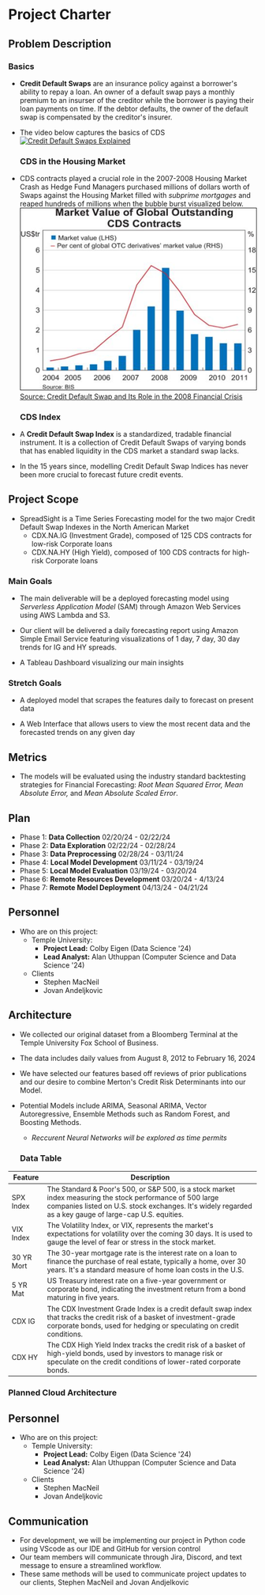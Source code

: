 # Project Charter

## Problem Description


  ### Basics
* **Credit Default Swaps** are an insurance policy against a borrower's ability to repay a loan. An owner of a default swap pays a monthly premium to an insurser of the creditor while the borrower is paying their loan payments on time. If the debtor defaults, the owner of the default swap is compensated by the creditor's insurer.
* The video below captures the basics of CDS
  [![Credit Default Swaps Explained](https://img.youtube.com/vi/QTXn_FRRcnI/0.jpg)](https://youtu.be/QTXn_FRRcnI)


  ### CDS in the Housing Market
* CDS contracts played a crucial role in the 2007-2008 Housing Market Crash as Hedge Fund Managers purchased millions of dollars worth of Swaps against the Housing Market filled with *subprime mortgages* and reaped hundreds of millions when the bubble burst visualized below.
  ![alt text](image.png)
  [Source: Credit Default Swap and Its Role in the 2008 Financial Crisis](https://finecoiitg.wordpress.com/2018/08/16/credit-default-swap-and-its-role-in-the-2008-financial-crisis/)

  ### CDS Index
* A **Credit Default Swap Index** is a standardized, tradable financial instrument. It is a collection of Credit Default Swaps of varying bonds that has enabled liquidity in the CDS market a standard swap lacks.
* In the 15 years since, modelling Credit Default Swap Indices has never been more crucial to forecast future credit events.


## Project Scope
* SpreadSight is a Time Series Forecasting model for the two major Credit Default Swap Indexes in the North American Market
  * CDX.NA.IG (Investment Grade), composed of 125 CDS contracts for low-risk Corporate loans
  * CDX.NA.HY (High Yield), composed of 100 CDS contracts for high-risk Corporate loans

### Main Goals

* The main deliverable will be a deployed forecasting model using *Serverless Application Model* (SAM) through Amazon Web Services using AWS Lambda and S3.

* Our client will be delivered a daily forecasting report using Amazon Simple Email Service featuring visualizations of 1 day, 7 day, 30 day trends for IG and HY spreads.

* A Tableau Dashboard visualizing our main insights

### Stretch Goals

* A deployed model that scrapes the features daily to forecast on present data

* A Web Interface that allows users to view the most recent data and the forecasted trends on any given day

## Metrics
* The models will be evaluated using the industry standard backtesting strategies for Financial Forecasting: *Root Mean Squared Error, Mean Absolute Error,* and *Mean Absolute Scaled Error*.


## Plan
* Phase 1: **Data Collection** 02/20/24 - 02/22/24
* Phase 2: **Data Exploration** 02/22/24 - 02/28/24
* Phase 3: **Data Preprocessing** 02/28/24 - 03/11/24
* Phase 4: **Local Model Development** 03/11/24 - 03/19/24 
* Phase 5: **Local Model Evaluation** 03/19/24 - 03/20/24
* Phase 6: **Remote Resources Development** 03/20/24 - 4/13/24
* Phase 7: **Remote Model Deployment** 04/13/24 - 04/21/24

## Personnel
* Who are on this project:
	* Temple University:
		* **Project Lead:** Colby Eigen (Data Science '24)
      * **Lead Analyst:** Alan Uthuppan (Computer Science and Data Science '24)
  * Clients
    * Stephen MacNeil
    * Jovan Andeljkovic

## Architecture
* We collected our original dataset from a Bloomberg Terminal at the Temple University Fox School of Business.
* The data includes daily values from August 8, 2012 to February 16, 2024
* We have selected our features based off reviews of prior publications and our desire to combine Merton's Credit Risk Determinants into our Model.
* Potential Models include ARIMA, Seasonal ARIMA, Vector Autoregressive, Ensemble Methods such as Random Forest, and Boosting Methods.
  * *Reccurent Neural Networks will be explored as time permits*

  ### Data Table
| **Feature** | **Description** |
|-------------------|-----------------|
| SPX Index      | The Standard & Poor's 500, or S&P 500, is a stock market index measuring the stock performance of 500 large companies listed on U.S. stock exchanges. It's widely regarded as a key gauge of large-cap U.S. equities. |
| VIX Index   | The Volatility Index, or VIX, represents the market's expectations for volatility over the coming 30 days. It is used to gauge the level of fear or stress in the stock market. |
| 30 YR Mort  | The 30-year mortgage rate is the interest rate on a loan to finance the purchase of real estate, typically a home, over 30 years. It's a standard measure of home loan costs in the U.S. |
| 5 YR Mat    | US Treasury interest rate on a five-year government or corporate bond, indicating the investment return from a bond maturing in five years. |
| CDX IG      | The CDX Investment Grade Index is a credit default swap index that tracks the credit risk of a basket of investment-grade corporate bonds, used for hedging or speculating on credit conditions. |
| CDX HY      | The CDX High Yield Index tracks the credit risk of a basket of high-yield bonds, used by investors to manage risk or speculate on the credit conditions of lower-rated corporate bonds. |

### Planned Cloud Architecture

## Personnel
* Who are on this project:
	* Temple University:
		* **Project Lead:** Colby Eigen (Data Science '24)
      * **Lead Analyst:** Alan Uthuppan (Computer Science and Data Science '24)
  * Clients
    * Stephen MacNeil
    * Jovan Andeljkovic

## Communication
* For development, we will be implementing our project in Python code using VScode as our IDE and GitHub for version control
* Our team members will communicate through Jira, Discord, and text message to ensure a streamlined workflow.
* These same methods will be used to communicate project updates to our clients, Stephen MacNeil and Jovan Andjelkovic